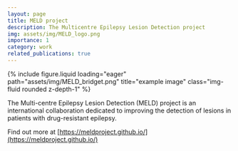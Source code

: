 ```yaml
---
layout: page
title: MELD project
description: The Multicentre Epilepsy Lesion Detection project
img: assets/img/MELD_logo.png
importance: 1
category: work
related_publications: true
---
```


<div class="row">
    <div class="col-sm mt-3 mt-md-0">
        {% include figure.liquid loading="eager" path="assets/img/MELD_bridget.png" title="example image" class="img-fluid rounded z-depth-1" %}
    </div>
</div>


The Multi-centre Epilepsy Lesion Detection (MELD) project is an international collaboration dedicated to improving the detection of lesions in patients with drug-resistant epilepsy.

Find out more at [https://meldproject.github.io/](https://meldproject.github.io/)
  
